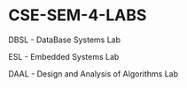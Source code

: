 # CSE-SEM-4-LABS

DBSL - DataBase Systems Lab

ESL  - Embedded Systems Lab

DAAL -  Design and Analysis of Algorithms Lab

